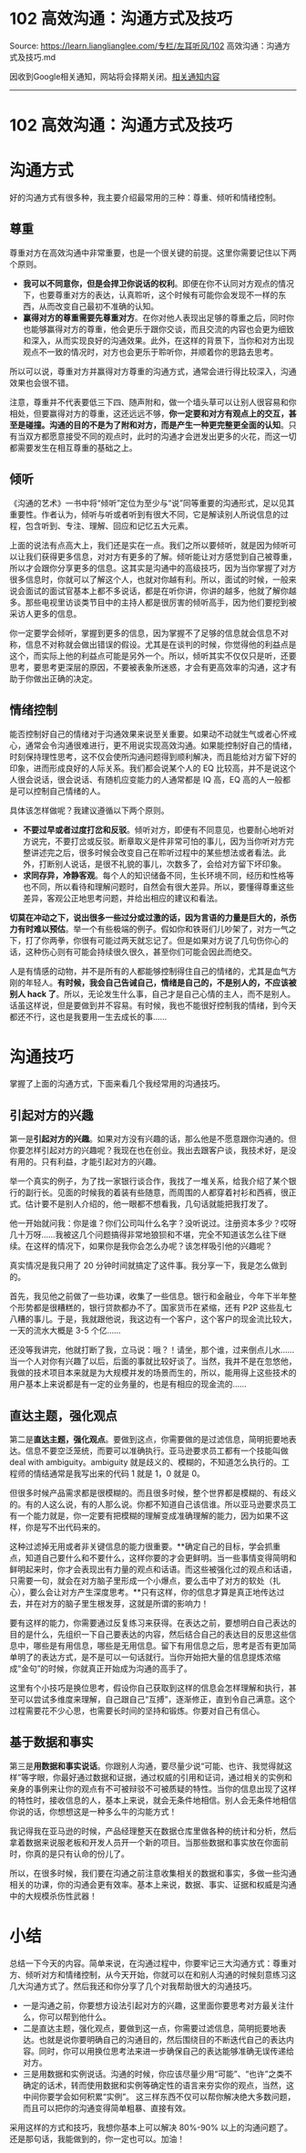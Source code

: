 # 102  高效沟通：沟通方式及技巧 

Source: https://learn.lianglianglee.com/专栏/左耳听风/102  高效沟通：沟通方式及技巧.md

因收到Google相关通知，网站将会择期关闭。[相关通知内容](https://lumendatabase.org/notices/44265620)

---

# 102 高效沟通：沟通方式及技巧

# 沟通方式

好的沟通方式有很多种，我主要介绍最常用的三种：尊重、倾听和情绪控制。

## 尊重

尊重对方在高效沟通中非常重要，也是一个很关键的前提。这里你需要记住以下两个原则。

* **我可以不同意你，但是会捍卫你说话的权利**。即便在你不认同对方观点的情况下，也要尊重对方的表达，认真聆听，这个时候有可能你会发现不一样的东西，从而改变自己最初不准确的认知。
* **赢得对方的尊重需要先尊重对方**。在你对他人表现出足够的尊重之后，同时你也能够赢得对方的尊重，他会更乐于跟你交谈，而且交流的内容也会更为细致和深入，从而实现良好的沟通效果。此外，在这样的背景下，当你和对方出现观点不一致的情况时，对方也会更乐于聆听你，并顺着你的思路去思考。

所以可以说，尊重对方并赢得对方尊重的沟通方式，通常会进行得比较深入，沟通效果也会很不错。

注意，尊重并不代表要低三下四、随声附和，做一个墙头草可以让别人很容易和你相处，但要赢得对方的尊重，这还远远不够，**你一定要和对方有观点上的交互，甚至是碰撞。沟通的目的不是为了附和对方，而是产生一种更完整更全面的认知**。只有当双方都愿意接受不同的观点时，此时的沟通才会迸发出更多的火花，而这一切都需要发生在相互尊重的基础之上。

## 倾听

《沟通的艺术》一书中将“倾听”定位为至少与“说”同等重要的沟通形式，足以见其重要性。作者认为，倾听与听或者听到有很大不同，它是解读别人所说信息的过程，包含听到、专注、理解、回应和记忆五大元素。

上面的说法有点高大上，我们还是实在一点。我们之所以要倾听，就是因为倾听可以让我们获得更多信息，对对方有更多的了解。倾听能让对方感觉到自己被尊重，所以才会跟你分享更多的信息。这其实是沟通中的高级技巧，因为当你掌握了对方很多信息时，你就可以了解这个人，也就对你越有利。所以，面试的时候，一般来说会面试的面试官基本上都不多说话，都是在听你讲，你讲的越多，他就了解你越多。那些电视里访谈类节目中的主持人都是很厉害的倾听高手，因为他们要挖到被采访人更多的信息。

你一定要学会倾听，掌握到更多的信息，因为掌握不了足够的信息就会信息不对称，信息不对称就会做出错误的假设。尤其是在谈判的时候，你觉得他的利益点是这个，而实际上他的利益点可能是另外一个。所以，倾听其实不仅仅只是听，还要思考，要思考更深层的原因，不要被表象所迷惑，才会有更高效率的沟通，这才有助于你做出正确的决定。

## 情绪控制

能否控制好自己的情绪对于沟通效果来说至关重要。如果动不动就生气或者心怀戒心，通常会令沟通很难进行，更不用说实现高效沟通。如果能控制好自己的情绪，时刻保持理性思考，这不仅会使所沟通问题得到顺利解决，而且能给对方留下好的印象，进而形成良好的人际关系。我们都会说某个人的 EQ 比较高，并不是说这个人很会说话，很会说话、有随机应变能力的人通常都是 IQ 高，EQ 高的人一般都是可以控制自己情绪的人。

具体该怎样做呢？我建议遵循以下两个原则。

* **不要过早或者过度打岔和反驳**。倾听对方，即便有不同意见，也要耐心地听对方说完，不要打岔或反驳。断章取义是件非常可怕的事儿，因为当你听对方完整讲述完之后，很多时候会改变自己在聆听过程中的某些想法或者看法。此外，打断别人说话，是很不礼貌的事儿，次数多了，会给对方留下坏印象。
* **求同存异，冷静客观**。每个人的知识储备不同，生长环境不同，经历和性格等也不同，所以看待和理解问题时，自然会有很大差异。所以，要懂得尊重这些差异，客观公正地思考问题，并给出相应的建议和看法。

**切莫在冲动之下，说出很多一些过分或过激的话，因为言语的力量是巨大的，杀伤力有时难以预估**。举一个有些极端的例子。假如你和铁哥们儿吵架了，对方一气之下，打了你两拳，你很有可能过两天就忘记了。但是如果对方说了几句伤你心的话，这种伤心则有可能会持续很久很久，甚至你们可能会因此而绝交。

人是有情感的动物，并不是所有的人都能够控制得住自己的情绪的，尤其是血气方刚的年轻人。**有时候，我会自己告诫自己，情绪是自己的，不是别人的，不应该被别人 hack 了**。所以，无论发生什么事，自己才是自己心情的主人，而不是别人。话虽这样说，但是要做到并不容易。有时候，我也不能很好控制我的情绪，到今天都还不行，这也是我要用一生去成长的事……

# 沟通技巧

掌握了上面的沟通方式，下面来看几个我经常用的沟通技巧。

## 引起对方的兴趣

第一是**引起对方的兴趣**。如果对方没有兴趣的话，那么他是不愿意跟你沟通的。但你要怎样引起对方的兴趣呢？我现在也在创业。我出去跟客户谈，我技术好，是没有用的。只有利益，才能引起对方的兴趣。

举一个真实的例子，为了找一家银行谈合作，我找了一堆关系，给我介绍了某个银行的副行长。见面的时候我的着装有些随意，而周围的人都穿着衬衫和西裤，很正式。估计要不是别人介绍的，他一眼都不想看我，几句话就能把我打发了。

他一开始就问我：你是谁？你们公司叫什么名字？没听说过。注册资本多少？哎呀几十万呀……我被这几个问题搞得非常地狼狈和不堪，完全不知道该怎么往下继续。在这样的情况下，如果你是我你会怎么办呢？该怎样吸引他的兴趣呢？

真实情况是我只用了 20 分钟时间就搞定了这件事。我分享一下，我是怎么做到的。

首先，我见他之前做了一些功课，收集了一些信息。银行和金融业，今年下半年整个形势都是很糟糕的，银行贷款都办不了。国家货币在紧缩，还有 P2P 这些乱七八糟的事儿。于是，我就跟他说，我这边有一个客户，这个客户的现金流比较大，一天的流水大概是 3-5 个亿……

还没等我讲完，他就打断了我，立马说：哦？！请坐，那个谁，过来倒点儿水……当一个人对你有兴趣了以后，后面的事就比较好谈了。当然，我并不是在忽悠他，我做的技术项目本来就是为大规模并发的场景而生的，所以，能用得上这些技术的用户基本上来说都是有一定的业务量的，也是有相应的现金流的……

## 直达主题，强化观点

第二是**直达主题，强化观点**。要做到这点，你需要做的是过滤信息，简明扼要地表达。信息不要空泛笼统，而要可以准确执行。亚马逊要求员工都有一个技能叫做 deal with ambiguity。ambiguity 就是歧义的、模糊的，不知道怎么执行的。工程师的情结通常是我写出来的代码 1 就是 1，0 就是 0。

但很多时候产品需求都是很模糊的。而且很多时候，整个世界都是模糊的、有歧义的。有的人这么说，有的人那么说。你都不知道自己该信谁。所以亚马逊要求员工有一个能力就是，你一定要有把模糊的理解变成准确理解的能力，因为如果不这样，你是写不出代码来的。

这种过滤掉无用或者非关键信息的能力很重要。**确定自己的目标，学会抓重点，知道自己要什么和不要什么，这样你要的才会更鲜明。当一些事情变得简明和鲜明起来时，你才会表现出有力量的观点和话语。而这些被强化过的观点和话语，只需要一句，就会在对方脑子里形成一个小爆点，要么击中了对方的软处（扎心），要么会让对方产生深度思考。**只有这样，你的信息才算是真正地传达过去，并在对方的脑子里生根发芽，这就是所谓的影响力！

要有这样的能力，你需要通过反复练习来获得。在表达之前，要想明白自己表达的目的是什么，先组织一下自己要表达的内容，然后结合自己的表达目的反思这些信息中，哪些是有用信息，哪些是无用信息。留下有用信息之后，思考是否有更加简单明了的表达方式，是不是可以一句话就行。当你开始把大量的信息提炼浓缩成“金句”的时候，你就真正开始成为沟通的高手了。

这里有个小技巧是换位思考，假设你自己获取到这样的信息会怎样理解和执行，甚至可以尝试多维度来理解，自己跟自己“互搏”，逐渐修正，直到令自己满意。这个过程需要花不少心思，也需要长时间的坚持和锻炼。你要对自己有信心。

## 基于数据和事实

第三是**用数据和事实说话**。你跟别人沟通，要尽量少说“可能、也许、我觉得就这样”等字眼，你最好通过数据和证据，通过权威的引用和证词，通过相关的实例和亲身的事例来让你的观点有不可被辩驳不可被质疑的特性。当你的信息出现了这样的特性时，接收信息的人，基本上来说，就会无条件地相信。别人会无条件地相信你说的话，你想想这是一种多么牛的沟能方式！

我记得我在亚马逊的时候，产品经理整天在数据仓库里做各种的统计和分析，然后拿着数据来说服老板和开发人员开一个新的项目。当那些数据和事实放在你面前时，你真的是只有认命的份儿了。

所以，在很多时候，我们要在沟通之前注意收集相关的数据和事实，多做一些沟通相关的功课，你的沟通会更有效率。基本上来说，数据、事实、证据和权威是沟通中的大规模杀伤性武器！

# 小结

总结一下今天的内容。简单来说，在沟通过程中，你要牢记三大沟通方式：尊重对方、倾听对方和情绪控制，从今天开始，你就可以在和别人沟通的时候刻意练习这几大沟通方式了。然后我还和你分享了几个对我帮助很大的沟通技巧。

* 一是沟通之前，你要想方设法引起对方的兴趣，这里面你要思考对方最关注什么，你可以帮到他什么。
* 二是直达主题，强化观点，要做到这一点，你需要过滤信息，简明扼要地表达。也就是说你要明确自己的沟通目的，然后围绕目的不断迭代自己的表达内容。同时，你可以用换位思考法来进一步确保自己的表达能够准确无误传递给对方。
* 三是用数据和实例说话。沟通的时候，你应该尽量少用“可能”、“也许”之类不确定的话术，转而使用数据和实例等确定性的语言来夯实你的观点，当然，这中间你要学会如何积累“实例”。 这三样东西不仅可以帮你解决绝大多数问题，而且可以把你的沟通变得简单粗暴、直接有效。

采用这样的方式和技巧，我想你基本上可以解决 80%-90% 以上的沟通问题了。还是那句话，我能做到的，你一定也可以。加油！